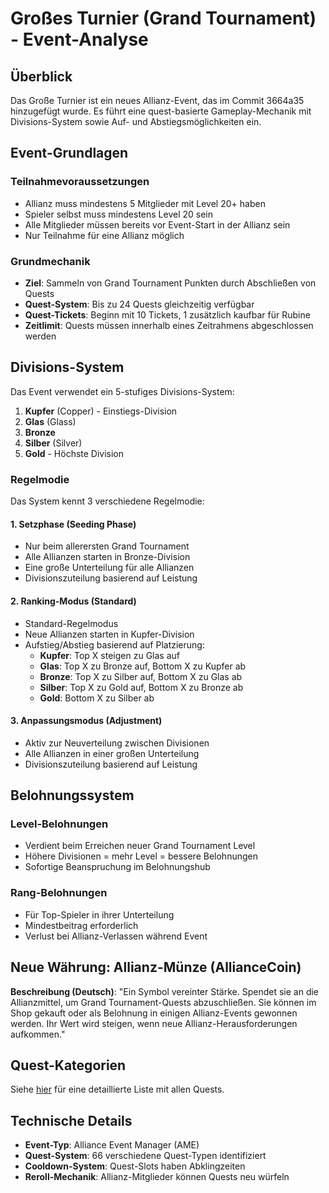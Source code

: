 # Großes Turnier (Grand Tournament) - Event-Analyse

## Überblick
Das Große Turnier ist ein neues Allianz-Event, das im Commit 3664a35 hinzugefügt wurde. Es führt eine quest-basierte Gameplay-Mechanik mit Divisions-System sowie Auf- und Abstiegsmöglichkeiten ein.

## Event-Grundlagen

### Teilnahmevoraussetzungen
- Allianz muss mindestens 5 Mitglieder mit Level 20+ haben
- Spieler selbst muss mindestens Level 20 sein
- Alle Mitglieder müssen bereits vor Event-Start in der Allianz sein
- Nur Teilnahme für eine Allianz möglich

### Grundmechanik
- **Ziel**: Sammeln von Grand Tournament Punkten durch Abschließen von Quests
- **Quest-System**: Bis zu 24 Quests gleichzeitig verfügbar
- **Quest-Tickets**: Beginn mit 10 Tickets, 1 zusätzlich kaufbar für Rubine
- **Zeitlimit**: Quests müssen innerhalb eines Zeitrahmens abgeschlossen werden

## Divisions-System

Das Event verwendet ein 5-stufiges Divisions-System:

1. **Kupfer** (Copper) - Einstiegs-Division
2. **Glas** (Glass) 
3. **Bronze**
4. **Silber** (Silver)
5. **Gold** - Höchste Division

### Regelmodie
Das System kennt 3 verschiedene Regelmodie:

#### 1. Setzphase (Seeding Phase)
- Nur beim allerersten Grand Tournament
- Alle Allianzen starten in Bronze-Division
- Eine große Unterteilung für alle Allianzen
- Divisionszuteilung basierend auf Leistung

#### 2. Ranking-Modus (Standard)
- Standard-Regelmodus
- Neue Allianzen starten in Kupfer-Division
- Aufstieg/Abstieg basierend auf Platzierung:
  - **Kupfer**: Top X steigen zu Glas auf
  - **Glas**: Top X zu Bronze auf, Bottom X zu Kupfer ab
  - **Bronze**: Top X zu Silber auf, Bottom X zu Glas ab
  - **Silber**: Top X zu Gold auf, Bottom X zu Bronze ab
  - **Gold**: Bottom X zu Silber ab

#### 3. Anpassungsmodus (Adjustment)
- Aktiv zur Neuverteilung zwischen Divisionen
- Alle Allianzen in einer großen Unterteilung
- Divisionszuteilung basierend auf Leistung

## Belohnungssystem

### Level-Belohnungen
- Verdient beim Erreichen neuer Grand Tournament Level
- Höhere Divisionen = mehr Level = bessere Belohnungen
- Sofortige Beanspruchung im Belohnungshub

### Rang-Belohnungen
- Für Top-Spieler in ihrer Unterteilung
- Mindestbeitrag erforderlich
- Verlust bei Allianz-Verlassen während Event

## Neue Währung: Allianz-Münze (AllianceCoin)

**Beschreibung (Deutsch)**: "Ein Symbol vereinter Stärke. Spendet sie an die Allianzmittel, um Grand Tournament-Quests abzuschließen. Sie können im Shop gekauft oder als Belohnung in einigen Allianz-Events gewonnen werden. Ihr Wert wird steigen, wenn neue Allianz-Herausforderungen aufkommen."

## Quest-Kategorien

Siehe [hier](https://github.com/FearMyShotz/gge-data/blob/ame/AME_Quests.md) für eine detaillierte Liste mit allen Quests.

## Technische Details

- **Event-Typ**: Alliance Event Manager (AME)
- **Quest-System**: 66 verschiedene Quest-Typen identifiziert
- **Cooldown-System**: Quest-Slots haben Abklingzeiten
- **Reroll-Mechanik**: Allianz-Mitglieder können Quests neu würfeln
